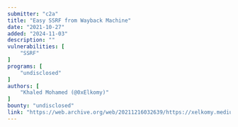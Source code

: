 ```yaml
---
submitter: "c2a"
title: "Easy SSRF from Wayback Machine"
date: "2021-10-27"
added: "2024-11-03"
description: ""
vulnerabilities: [
    "SSRF"
]
programs: [
    "undisclosed"
]
authors: [
    "Khaled Mohamed (@0xElkomy)"
]
bounty: "undisclosed"
link: "https://web.archive.org/web/20211216032639/https://xelkomy.medium.com/easy-ssrf-from-wayback-machine-edf946486120"
---
```




